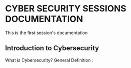 # CYBER SECURITY SESSIONS DOCUMENTATION
This is the first session's documentation

## Introduction to Cybersecurity 
What is Cybersecurity?
General Definition : 
